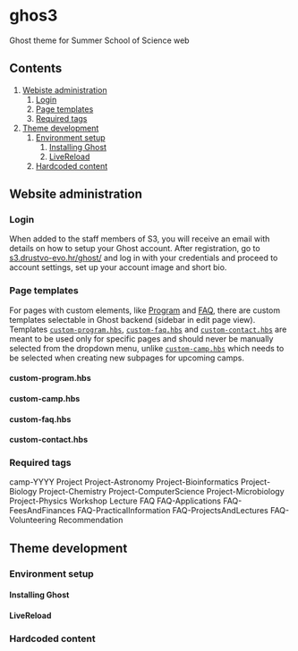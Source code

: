# ghos3

Ghost theme for Summer School of Science web

## Contents

1. [Webiste administration](#website-administration)
    1. [Login](#login)
    1. [Page templates](#page-templates)
    1. [Required tags](#required-tags)
1. [Theme development](#theme-development)
    1. [Environment setup](#environment-setup)
        1. [Installing Ghost](#installing-ghost)
        1. [LiveReload](#livereload)
    1. [Hardcoded content](#hardcoded-content)

## Website administration

### Login

When added to the staff members of S3, you will receive an email with details on how to setup your Ghost account. After registration, go to [s3.drustvo-evo.hr/ghost/](https://s3.drustvo-evo.hr/ghost/) and log in with your credentials and proceed to account settings, set up your account image and short bio.

### Page templates

For pages with custom elements, like [Program](https://s3.drustvo-evo.hr/program/) and [FAQ](https://s3.drustvo-evo.hr/faq/), there are custom templates selectable in Ghost backend (sidebar in edit page view). Templates [`custom-program.hbs`](#custom-programhbs), [`custom-faq.hbs`](#custom-faqhbs) and [`custom-contact.hbs`](#custom-contacthbs) are meant to be used only for specific pages and should never be manually selected from the dropdown menu, unlike [`custom-camp.hbs`](#custom-camphbs) which needs to be selected when creating new subpages for upcoming camps.

#### custom-program.hbs

#### custom-camp.hbs

#### custom-faq.hbs

#### custom-contact.hbs

### Required tags

camp-YYYY
Project
Project-Astronomy
Project-Bioinformatics
Project-Biology
Project-Chemistry
Project-ComputerScience
Project-Microbiology
Project-Physics
Workshop
Lecture
FAQ
FAQ-Applications
FAQ-FeesAndFinances
FAQ-PracticalInformation
FAQ-ProjectsAndLectures
FAQ-Volunteering
Recommendation

## Theme development

### Environment setup

#### Installing Ghost

#### LiveReload

### Hardcoded content
